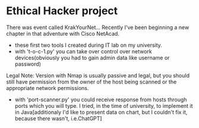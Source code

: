 # Ethical Hacker project
 There was event called KrakYourNet... Recently I've been beginning a new chapter in that adventure with Cisco NetAcad.
 - these first two tools I created during IT lab on my university.
 - with 't-o-c-1.py' you can take over control over network devices(obviously you had to gain admin data like username or password)
 
Legal Note:
Version with Nmap is usually passive and legal, but you should still have permission from the owner of the host being scanned or 
the appropriate network permissions.

- with 'port-scanner.py' you could receive response from hosts through ports which you will type. I tried, in the time of university, to
implement it in Java[additionaly I'd like to present data on chart, but I couldn't fix it, because there wasn't, i.e.ChatGPT]

